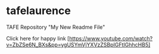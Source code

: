 # tafelaurence
TAFE Repository
"My New Readme File"


Click here for happy link [https://www.youtube.com/watch?v=ZbZSe6N_BXs&pp=ygUSYmVjYXVzZSBpIGFtIGhhcHB5] 
